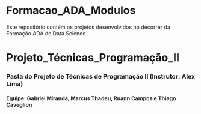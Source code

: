 # Formacao_ADA_Modulos
Este repositório contém os projetos desenvolvidos no decorrer da Formação ADA de Data Science

# Projeto_Técnicas_Programação_II
### Pasta do Projeto de Técnicas de Programação II (Instrutor: Alex Lima)
#### Equipe: Gabriel Miranda, Marcus Thadeu, Ruann Campos e Thiago Caveglion
